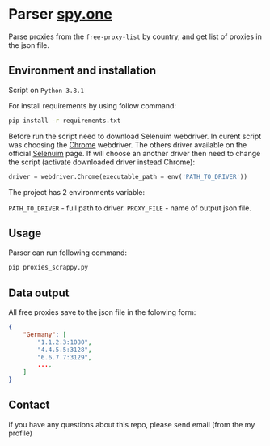 # Parser [spy.one](http://spys.one/proxies/)

Parse proxies from the `free-proxy-list` by country, and get list of proxies in the json file.

## Environment and installation

Script on `Python 3.8.1`

For install requirements by using follow command:

```bash
pip install -r requirements.txt
```

Before run the script need to download Selenuim webdriver. In curent script was choosing the [Chrome](https://sites.google.com/a/chromium.org/chromedriver/downloads) webdriver. The others driver available on the official [Selenuim](https://selenium-python.readthedocs.io/installation.html) page.
If will choose an another driver then need to change the script (activate downloaded driver instead Chrome):

```python
driver = webdriver.Chrome(executable_path = env('PATH_TO_DRIVER'))
```

The project has 2 environments variable:

`PATH_TO_DRIVER` - full path to driver.
`PROXY_FILE` - name of output json file.

## Usage

Parser can run following command:

```bash
pip proxies_scrappy.py
```

## Data output

All free proxies save to the json file in the folowing form:

```json
{
    "Germany": [
        "1.1.2.3:1080",
        "4.4.5.5:3128",
        "6.6.7.7:3129",
        ...,
    ]
}
```

## Contact

if you have any questions about this repo, please send email (from the my profile)